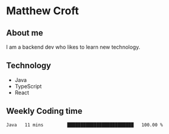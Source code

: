 # Matthew Croft

## About me
I am a backend dev who likes to learn new technology. 

## Technology
- Java
- TypeScript
- React

## Weekly Coding time
<!--START_SECTION:waka-->

```txt
Java   11 mins         █████████████████████████   100.00 %
```

<!--END_SECTION:waka-->

